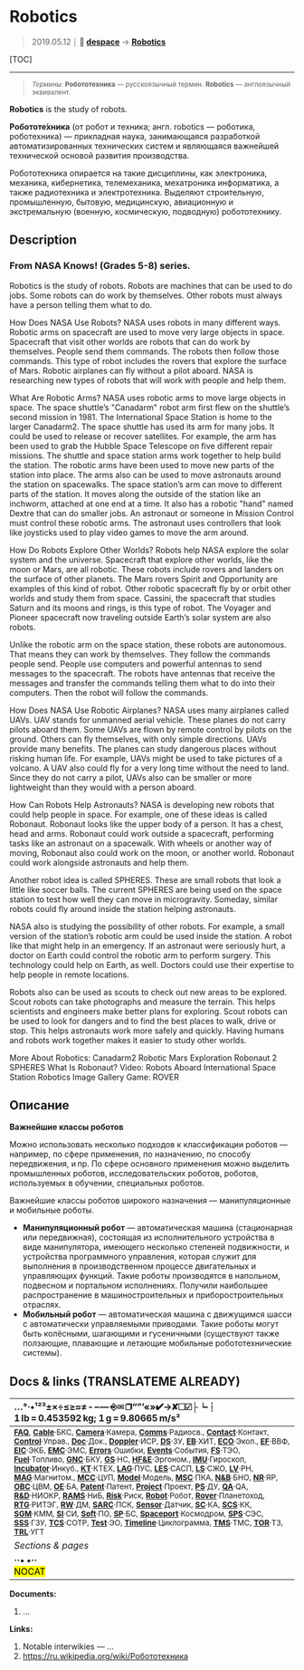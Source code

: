 # Robotics
> 2019.05.12 ┊ **🚀 [despace](index.md)** → **[Robotics](robotics.md)**

[TOC]

---

> <small>*Термины:* **Робототехника** — русскоязычный термин. **Robotics** — англоязычный эквивалент.</small>

**Robotics** is the study of robots.

**Робототе́хника** (от робот и техника; англ. robotics — роботика, роботехника) — прикладная наука, занимающаяся разработкой автоматизированных технических систем и являющаяся важнейшей технической основой развития производства.

Робототехника опирается на такие дисциплины, как электроника, механика, кибернетика, телемеханика, мехатроника информатика, а также радиотехника и электротехника. Выделяют строительную, промышленную, бытовую, медицинскую, авиационную и экстремальную (военную, космическую, подводную) робототехнику.



<p style="page-break-after:always"> </p>

## Description

### From NASA Knows! (Grades 5-8) series.
Robotics is the study of robots. Robots are machines that can be used to do jobs. Some robots can do work by themselves. Other robots must always have a person telling them what to do.

How Does NASA Use Robots?
NASA uses robots in many different ways. Robotic arms on spacecraft are used to move very large objects in space. Spacecraft that visit other worlds are robots that can do work by themselves. People send them commands. The robots then follow those commands. This type of robot includes the rovers that explore the surface of Mars. Robotic airplanes can fly without a pilot aboard. NASA is researching new types of robots that will work with people and help them.


What Are Robotic Arms?
NASA uses robotic arms to move large objects in space. The space shuttle’s "Canadarm" robot arm first flew on the shuttle’s second mission in 1981. The International Space Station is home to the larger Canadarm2. The space shuttle has used its arm for many jobs. It could be used to release or recover satellites. For example, the arm has been used to grab the Hubble Space Telescope on five different repair missions. The shuttle and space station arms work together to help build the station. The robotic arms have been used to move new parts of the station into place. The arms also can be used to move astronauts around the station on spacewalks. The space station’s arm can move to different parts of the station. It moves along the outside of the station like an inchworm, attached at one end at a time. It also has a robotic "hand" named Dextre that can do smaller jobs. An astronaut or someone in Mission Control must control these robotic arms. The astronaut uses controllers that look like joysticks used to play video games to move the arm around.


How Do Robots Explore Other Worlds?
Robots help NASA explore the solar system and the universe. Spacecraft that explore other worlds, like the moon or Mars, are all robotic. These robots include rovers and landers on the surface of other planets. The Mars rovers Spirit and Opportunity are examples of this kind of robot. Other robotic spacecraft fly by or orbit other worlds and study them from space. Cassini, the spacecraft that studies Saturn and its moons and rings, is this type of robot. The Voyager and Pioneer spacecraft now traveling outside Earth’s solar system are also robots.

Unlike the robotic arm on the space station, these robots are autonomous. That means they can work by themselves. They follow the commands people send. People use computers and powerful antennas to send messages to the spacecraft. The robots have antennas that receive the messages and transfer the commands telling them what to do into their computers. Then the robot will follow the commands.


How Does NASA Use Robotic Airplanes?
NASA uses many airplanes called UAVs. UAV stands for unmanned aerial vehicle. These planes do not carry pilots aboard them. Some UAVs are flown by remote control by pilots on the ground. Others can fly themselves, with only simple directions. UAVs provide many benefits. The planes can study dangerous places without risking human life. For example, UAVs might be used to take pictures of a volcano. A UAV also could fly for a very long time without the need to land. Since they do not carry a pilot, UAVs also can be smaller or more lightweight than they would with a person aboard.


How Can Robots Help Astronauts?
NASA is developing new robots that could help people in space. For example, one of these ideas is called Robonaut. Robonaut looks like the upper body of a person. It has a chest, head and arms. Robonaut could work outside a spacecraft, performing tasks like an astronaut on a spacewalk. With wheels or another way of moving, Robonaut also could work on the moon, or another world. Robonaut could work alongside astronauts and help them.

Another robot idea is called SPHERES. These are small robots that look a little like soccer balls. The current SPHERES are being used on the space station to test how well they can move in microgravity. Someday, similar robots could fly around inside the station helping astronauts.

NASA also is studying the possibility of other robots. For example, a small version of the station’s robotic arm could be used inside the station. A robot like that might help in an emergency. If an astronaut were seriously hurt, a doctor on Earth could control the robotic arm to perform surgery. This technology could help on Earth, as well. Doctors could use their expertise to help people in remote locations.

Robots also can be used as scouts to check out new areas to be explored. Scout robots can take photographs and measure the terrain. This helps scientists and engineers make better plans for exploring. Scout robots can be used to look for dangers and to find the best places to walk, drive or stop. This helps astronauts work more safely and quickly. Having humans and robots work together makes it easier to study other worlds.


More About Robotics:
Canadarm2
Robotic Mars Exploration
Robonaut 2
SPHERES
What Is Robonaut?
Video: Robots Aboard International Space Station
Robotics Image Gallery
Game: ROVER



<p style="page-break-after:always"> </p>

## Описание
**Важнейшие классы роботов**

Можно использовать несколько подходов к классификации роботов — например, по сфере применения, по назначению, по способу передвижения, и пр. По сфере основного применения можно выделить промышленных роботов, исследовательских роботов, роботов, используемых в обучении, специальных роботов.

Важнейшие классы роботов широкого назначения — манипуляционные и мобильные роботы.

   - **Манипуляционный робот** — автоматическая машина (стационарная или передвижная), состоящая из исполнительного устройства в виде манипулятора, имеющего несколько степеней подвижности, и устройства программного управления, которая служит для выполнения в производственном процессе двигательных и управляющих функций. Такие роботы производятся в напольном, подвесном и портальном исполнениях. Получили наибольшее распространение в машиностроительных и приборостроительных отраслях.
   - **Мобильный робот** — автоматическая машина с движущимся шасси с автоматически управляемыми приводами. Такие роботы могут быть колёсными, шагающими и гусеничными (существуют также ползающие, плавающие и летающие мобильные робототехнические системы).



<p style="page-break-after:always"> </p>

## Docs & links (TRANSLATEME ALREADY)
|…°·•¹²³±×÷≤≥≈≠ ‑ −— ⎆✉ ❐“”’«»✔→✘☐☑├┕┆ 1 lb = 0.453592 kg; 1 g = 9.80665 m/s²|
|:--|
|<small>**[FAQ](faq.md)**, **[Cable](cable.md)**·БКС, **[Camera](camera.md)**·Камера, **[Comms](comms.md)**·Радиосв., **[Contact](contact.md)**·Контакт, **[Control](control.md)**·Управ., **[Doc](doc.md)**·Док., **[Doppler](doppler.md)**·ИСР, **[DS](ds.md)**·ЗУ, **[EB](eb.md)**·ХИТ, **[ECO](ecology.md)**·Экол., **[EF](ef.md)**·ВВФ, **[ElC](elc.md)**·ЭКБ, **[EMC](emc.md)**·ЭМС, **[Errors](error.md)**·Ошибки, **[Events](event.md)**·События, **[FS](fs.md)**·ТЭО, **[Fuel](fuel.md)**·Топливо, **[GNC](gnc.md)**·БКУ, **[GS](scs.md)**·НС, **[HF&E](hfe.md)**·Эргоном., **[IMU](imu.md)**·Гироскоп, **[Incubator](incubator.md)**·Инкуб., **[KT](kt.md)**·КТЕХ, **[LAG](lag.md)**·ПУC, **[LES](les.md)**·САСП, **[LS](ls.md)**·СЖО, **[LV](lv.md)**·РН, **[MAG](mag.md)**·Магнитом., **[MCC](mcc.md)**·ЦУП, **[Model](model.md)**·Модель, **[MSC](sc.md)**·ПКА, **[N&B](nnb.md)**·БНО, **[NR](nr.md)**·ЯР, **[OBC](obc.md)**·ЦВМ, **[OE](oe.md)**·БА, **[Patent](патент.md)**·Патент, **[Project](project.md)**·Проект, **[PS](ps.md)**·ДУ, **[QA](quality.md)**·QA, **[R&D](rnd.md)**·НИОКР, **[RAMS](rams.md)**·НиБ, **[Risk](risk.md)**·Риск, **[Robot](robotics.md)**·Робот, **[Rover](rover.md)**·Планетоход, **[RTG](rtg.md)**·РИТЭГ, **[RW](rw.md)**·ДМ, **[SARC](sarc.md)**·ПСК, **[Sensor](sensor.md)**·Датчик, **[SC](sc.md)**·КА, **[SCS](scs.md)**·КК, **[SGM](sgm.md)**·КММ, **[SI](si.md)**·СИ, **[Soft](soft.md)**·ПО, **[SP](sp.md)**·БС, **[Spaceport](spaceport.md)**·Космодром, **[SPS](sps.md)**·СЭС, **[SSS](sss.md)**·ГЗУ, **[TCS](tcs.md)**·СОТР, **[Test](test.md)**·ЭО, **[Timeline](timeline.md)**·Циклограмма, **[TMS](tms.md)**·ТМС, **[TOR](tor.md)**·ТЗ, **[TRL](trl.md)**·УГТ</small>|
|*Sections & pages*|
|**··• [](.md) •··**<br> <mark>NOCAT</mark> |

**Documents:**

   1. …

**Links:**

   1. Notable interwikies — …
   1. <https://ru.wikipedia.org/wiki/Робототехника>
